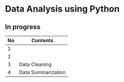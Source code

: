 # Data Analysis using Python

## In progress
| No | Contents |
| :--- | ---- | 
| 1    |  |
| 2    |  |
| 3    | Data Cleaning |
| 4    | Data Summarization |